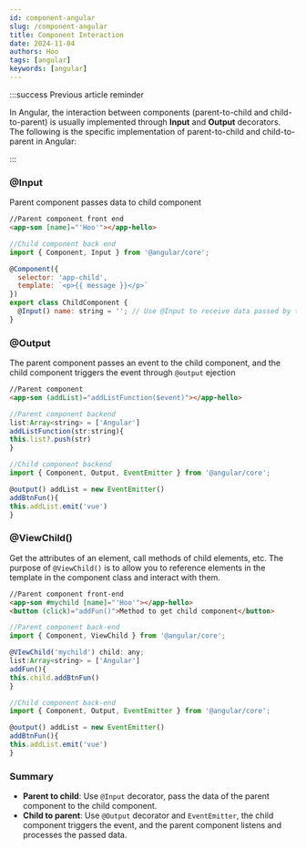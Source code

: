 ```yaml
---
id: component-angular
slug: /component-angular
title: Component Interaction
date: 2024-11-04
authors: Hoo
tags: [angular]
keywords: [angular]
---
```




:::success Previous article reminder

In Angular, the interaction between components (parent-to-child and child-to-parent) is usually implemented through **Input** and **Output** decorators. The following is the specific implementation of parent-to-child and child-to-parent in Angular:

:::

### @Input

Parent component passes data to child component

```html
//Parent component front end
<app-son [name]="'Hoo'"></app-hello>

```

```javascript
//Child component back end
import { Component, Input } from '@angular/core';

@Component({
  selector: 'app-child',
  template: `<p>{{ message }}</p>`
})
export class ChildComponent {
  @Input() name: string = ''; // Use @Input to receive data passed by the parent component
}
```



### @Output

The parent component passes an event to the child component, and the child component triggers the event through `@output` ejection

```html
//Parent component
<app-son (addList)="addListFunction($event)"></app-hello>
```

```javascript
//Parent component backend
list:Array<string> = ['Angular']
addListFunction(str:string){
this.list?.push(str)
}
```

```javascript
//Child component backend
import { Component, Output, EventEmitter } from '@angular/core';

@output() addList = new EventEmitter()
addBtnFun(){
this.addList.emit('vue')
}
```

### @ViewChild()

Get the attributes of an element, call methods of child elements, etc. The purpose of `@ViewChild()` is to allow you to reference elements in the template in the component class and interact with them.

```html
//Parent component front-end
<app-son #mychild [name]="'Hoo'"></app-hello>
<button (click)="addFun()">Method to get child component</button>
```

```javascript
//Parent component back-end
import { Component, ViewChild } from '@angular/core';

@VIewChild('mychild') child: any;
list:Array<string> = ['Angular']
addFun(){
this.child.addBtnFun()
}
```

```javascript
//Child component back-end
import { Component, Output, EventEmitter } from '@angular/core';

@output() addList = new EventEmitter()
addBtnFun(){
this.addList.emit('vue')
}
```

### Summary

- **Parent to child**: Use `@Input` decorator, pass the data of the parent component to the child component.
- **Child to parent**: Use `@Output` decorator and `EventEmitter`, the child component triggers the event, and the parent component listens and processes the passed data.